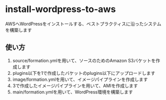 # install-wordpress-to-aws
AWSへWordPressをインストールする、ベストプラクティスに沿ったシステムを構築します

## 使い方

1. source/formation.ymlを用いて、ソースのためのAmazon S3バケットを作成します
2. plugins以下を1で作成したバケットのplugins以下にアップロードします
3. image/formation.ymlを用いて、イメージパイプラインを作成します
4. 3で作成したイメージパイプラインを用いて、AMIを作成します
5. main/formation.ymlを用いて、WordPress環境を構築します
